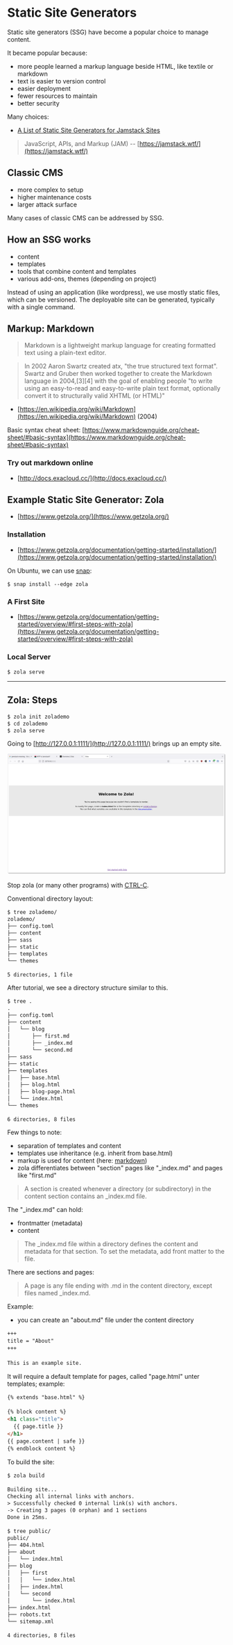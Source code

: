 # Static Site Generators

Static site generators (SSG) have become a popular choice to manage content.

It became popular because:

* more people learned a markup language beside HTML, like textile or markdown
* text is easier to version control
* easier deployment
* fewer resources to maintain
* better security

Many choices:

* [A List of Static Site Generators for Jamstack Sites](https://jamstack.org/generators/)

> JavaScript, APIs, and Markup (JAM) -- [https://jamstack.wtf/](https://jamstack.wtf/)

## Classic CMS

* more complex to setup
* higher maintenance costs
* larger attack surface

Many cases of classic CMS can be addressed by SSG.

## How an SSG works

* content
* templates
* tools that combine content and templates
* various add-ons, themes (depending on project)

Instead of using an application (like wordpress), we use mostly static files,
which can be versioned. The deployable site can be generated, typically with a
single command.


## Markup: Markdown

> Markdown is a lightweight markup language for creating formatted text using a plain-text editor.

> In 2002 Aaron Swartz created atx, "the true structured text format". Swartz
> and Gruber then worked together to create the Markdown language in 2004,[3][4]
> with the goal of enabling people "to write using an easy-to-read and
> easy-to-write plain text format, optionally convert it to structurally valid
> XHTML (or HTML)"

* [https://en.wikipedia.org/wiki/Markdown](https://en.wikipedia.org/wiki/Markdown) (2004)

Basic syntax cheat sheet: [https://www.markdownguide.org/cheat-sheet/#basic-syntax](https://www.markdownguide.org/cheat-sheet/#basic-syntax)

### Try out markdown online

* [http://docs.exacloud.cc/](http://docs.exacloud.cc/)

## Example Static Site Generator: Zola

* [https://www.getzola.org/](https://www.getzola.org/)

### Installation

* [https://www.getzola.org/documentation/getting-started/installation/](https://www.getzola.org/documentation/getting-started/installation/)

On Ubuntu, we can use [snap](https://www.getzola.org/documentation/getting-started/installation/#snapcraft):

```
$ snap install --edge zola
```

### A First Site

* [https://www.getzola.org/documentation/getting-started/overview/#first-steps-with-zola](https://www.getzola.org/documentation/getting-started/overview/#first-steps-with-zola)

### Local Server

```
$ zola serve
```

----

## Zola: Steps

```
$ zola init zolademo
$ cd zolademo
$ zola serve
```

Going to [http://127.0.0.1:1111/](http://127.0.0.1:1111/) brings up an empty site.

![](static/zolaup.png)

Stop zola (or many other programs) with [CTRL-C](https://en.wikipedia.org/wiki/Control-C).

Conventional directory layout:

```shell
$ tree zolademo/
zolademo/
├── config.toml
├── content
├── sass
├── static
├── templates
└── themes

5 directories, 1 file
```

After tutorial, we see a directory structure similar to this.

```shell
$ tree .
.
├── config.toml
├── content
│   └── blog
│       ├── first.md
│       ├── _index.md
│       └── second.md
├── sass
├── static
├── templates
│   ├── base.html
│   ├── blog.html
│   ├── blog-page.html
│   └── index.html
└── themes

6 directories, 8 files
```

Few things to note:

* separation of templates and content
* templates use inheritance (e.g. inherit from base.html)
* markup is used for content (here: [markdown](https://en.wikipedia.org/wiki/Markdown))
* zola differentiates between "section" pages like "_index.md" and pages like "first.md"

> A section is created whenever a directory (or subdirectory) in the content section contains an _index.md file.

The "_index.md" can hold:

* frontmatter (metadata)
* content

> The _index.md file within a directory defines the content and metadata for
> that section. To set the metadata, add front matter to the file.

There are sections and pages:

> A page is any file ending with .md in the content directory, except files named _index.md.

Example:

* you can create an "about.md" file under the content directory

```markdown
+++
title = "About"
+++

This is an example site.
```

It will require a default template for pages, called "page.html" unter templates; example:

```html
{% extends "base.html" %}

{% block content %}
<h1 class="title">
  {{ page.title }}
</h1>
{{ page.content | safe }}
{% endblock content %}
```

To build the site:

```shell
$ zola build

Building site...
Checking all internal links with anchors.
> Successfully checked 0 internal link(s) with anchors.
-> Creating 3 pages (0 orphan) and 1 sections
Done in 25ms.

$ tree public/
public/
├── 404.html
├── about
│   └── index.html
├── blog
│   ├── first
│   │   └── index.html
│   ├── index.html
│   └── second
│       └── index.html
├── index.html
├── robots.txt
└── sitemap.xml

4 directories, 8 files
```
